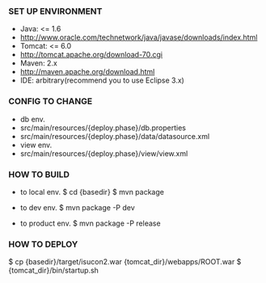 ### SET UP ENVIRONMENT ###
* Java: <= 1.6 
 * http://www.oracle.com/technetwork/java/javase/downloads/index.html
* Tomcat: <= 6.0
 * http://tomcat.apache.org/download-70.cgi
* Maven: 2.x
 * http://maven.apache.org/download.html 
* IDE: arbitrary(recommend you to use Eclipse 3.x)

### CONFIG TO CHANGE ###
* db env.
 * src/main/resources/{deploy.phase}/db.properties
 * src/main/resources/{deploy.phase}/data/datasource.xml
* view env.
 * src/main/resources/{deploy.phase}/view/view.xml

### HOW TO BUILD ###
* to local env.
$ cd {basedir}
$ mvn package

* to dev env.
$ mvn package -P dev

* to product env.
$ mvn package -P release

### HOW TO DEPLOY ###
$ cp {basedir}/target/isucon2.war {tomcat_dir}/webapps/ROOT.war
$ {tomcat_dir}/bin/startup.sh

